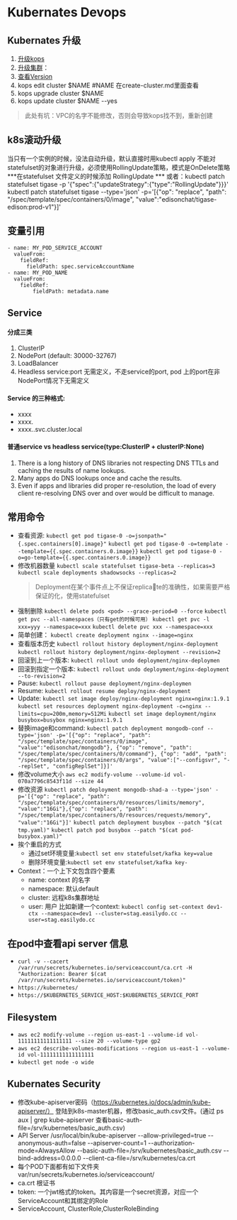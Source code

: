 # Kubernates Devops
## Kubernates 升级
1. [升级kops](https://github.com/kubernetes/kops)
2. [升级集群](https://github.com/kubernetes/kops/blob/master/docs/upgrade.md)：
3. [查看Version](https://github.com/kubernetes/kubernetes/blob/master/CHANGELOG.md)
4. kops edit cluster $NAME #NAME 在create-cluster.md里面查看
5. kops upgrade cluster $NAME
6. kops update cluster $NAME --yes
>此处有坑：VPC的名字不能修改，否则会导致kops找不到，重新创建

## k8s滚动升级
当只有一个实例的时候，没法自动升级，默认直接时用kubectl apply 不能对statefulset的对象进行升级，必须使用RollingUpdate策略，模式是OnDelete策略
***在statefulset 文件定义的时候添加 RollingUpdate ***
或者：kubectl patch statefulset tigase -p '{"spec":{"updateStrategy":{"type":"RollingUpdate"}}}'
kubectl patch statefulset tigase --type='json' -p='[{"op": "replace", "path": "/spec/template/spec/containers/0/image", "value":"edisonchat/tigase-edison:prod-v1"}]'

## 变量引用
```
- name: MY_POD_SERVICE_ACCOUNT
  valueFrom:
    fieldRef:
      fieldPath: spec.serviceAccountName
- name: MY_POD_NAME
  valueFrom:
    fieldRef:
        fieldPath: metadata.name
```
## Service 
#### 分成三类
1. ClusterIP
2. NodePort (default: 30000-32767)
3. LoadBalancer
4. Headless service:port 无需定义，不走service的port, pod 上的port在非NodePort情况下无需定义
#### Service 的三种格式:
- xxxx
- xxxx.<namespace>
- xxxx.<namespace>.svc.cluster.local
####  普通service vs headless service(type:ClusterIP + clusterIP:None) 
1. There is a long history of DNS libraries not respecting DNS TTLs and caching the results of name lookups.
2. Many apps do DNS lookups once and cache the results.
3. Even if apps and libraries did proper re-resolution, the load of every client re-resolving DNS over and over would be difficult to manage.

## 常用命令
- 查看资源:
    `kubectl get pod tigase-0 -o=jsonpath="{.spec.containers[0].image}"`
    `kubectl get pod tigase-0 -o=template --template={{.spec.containers.0.image}}`
    `kubectl get pod tigase-0 -o=go-template={{.spec.containers.0.image}}`
- 修改机器数量
    `kubectl scale statefulset tigase-beta --replicas=3`
    `kubectl scale deployments shadowsocks --replicas=2`
    > Deployment在某个事件点上不保证replicate的准确性，如果需要严格保证的化，使用statefulset
- 强制删除
    `kubectl delete pods <pod> --grace-period=0 --force`
    `kubectl get pvc --all-namespaces（只有get的时候可用）`
    `kubectl get pvc -l xxx=yyy --namespace=xxx`
    `kubectl delete pvc xxx --namespace=xxx`
- 简单创建：
    `kubectl create deployment nginx --image=nginx`
- 查看版本历史
    `kubectl rollout history deployment/nginx-deployment`
    `kubectl rollout history deployment/nginx-deployment --revision=2`
- 回滚到上一个版本: 
    `kubectl rollout undo deployment/nginx-deploymen`
- 回滚到指定一个版本: 
    `kubectl rollout undo deployment/nginx-deployment --to-revision=2`
- Pause: 
    `kubectl rollout pause deployment/nginx-deploymen`
- Resume: 
    `kubectl rollout resume deploy/nginx-deployment`
- Update:
    `kubectl set image deploy/nginx-deployment nginx=nginx:1.9.1`
    `kubectl set resources deployment nginx-deployment -c=nginx --limits=cpu=200m,memory=512Mi`
    `kubectl set image deployment/nginx busybox=busybox nginx=nginx:1.9.1`
- 替换image和command: `kubectl patch deployment mongodb-conf --type='json' -p='[{"op": "replace", "path": "/spec/template/spec/containers/0/image", "value":"edisonchat/mongodb"}, {"op": "remove", "path": "/spec/template/spec/containers/0/command"}, {"op": "add", "path": "/spec/template/spec/containers/0/args", "value":["--configsvr", "--replSet", "configReplSet"]}]'`
- 修改volume大小
    `aws ec2 modify-volume --volume-id vol-070a7796c8543f11d --size 44` 
- 修改资源
    `kubectl patch deployment mongodb-shad-a --type='json' -p='[{"op": "replace", "path": "/spec/template/spec/containers/0/resources/limits/memory", "value":"16Gi"},{"op": "replace", "path": "/spec/template/spec/containers/0/resources/requests/memory", "value":"16Gi"}]'`
    `kubectl patch deployment busybox --patch "$(cat tmp.yaml)"`
    `kubectl patch pod busybox --patch "$(cat pod-busybox.yaml)"`
- 挨个重启的方式
    - 通过set环境变量:`kubectl set env statefulset/kafka key=value`
    - 删除环境变量:`kubectl set env statefulset/kafka key-`
- Context：一个上下文包含四个要素
    - name: context 的名字
    - namespace: 默认default 
    - cluster: 远程k8s集群地址
    - user: 用户
    比如新建一个context: `kubectl config set-context dev1-ctx --namespace=dev1 --cluster=stag.easilydo.cc --user=stag.easilydo.cc`
## 在pod中查看api server 信息
-  `curl -v --cacert /var/run/secrets/kubernetes.io/serviceaccount/ca.crt -H "Authorization: Bearer $(cat /var/run/secrets/kubernetes.io/serviceaccount/token)"`
- `https://kubernetes/`
- `https://$KUBERNETES_SERVICE_HOST:$KUBERNETES_SERVICE_PORT`

## Filesystem
- `aws ec2 modify-volume --region us-east-1 --volume-id vol-11111111111111111 --size 20 --volume-type gp2`
- `aws ec2 describe-volumes-modifications --region us-east-1 --volume-id vol-11111111111111111`
- `kubectl get node -o wide`

## Kubernates Security
- 修改kube-apiserver密码（https://kubernetes.io/docs/admin/kube-apiserver/）
登陆到k8s-master机器，修改basic_auth.csv文件。(通过 ps aux | grep kube-apiserver 查看basic-auth-file=/srv/kubernetes/basic_auth.csv)
- API Server
    /usr/local/bin/kube-apiserver 
    --allow-privileged=true 
    --anonymous-auth=false 
    --apiserver-count=1 
    --authorization-mode=AlwaysAllow --basic-auth-file=/srv/kubernetes/basic_auth.csv 
    --bind-address=0.0.0.0 
    --client-ca-file=/srv/kubernetes/ca.crt 
- 每个POD下面都有如下文件夹
var/run/secrets/kubernetes.io/serviceaccount/
- ca.crt 根证书
- token: 一个jwt格式的token。其内容是一个secret资源，对应一个ServiceAccount和其绑定的Role
- ServiceAccount, ClusterRole,ClusterRoleBinding

